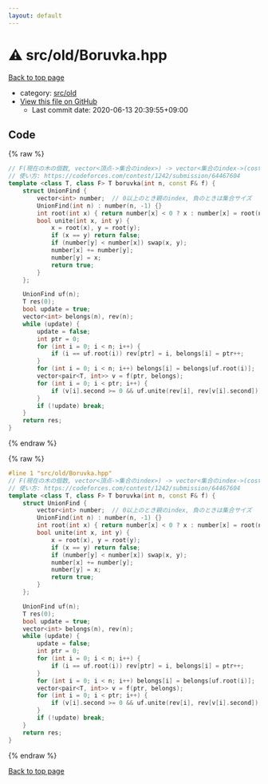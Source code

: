 ```yaml
---
layout: default
---
```


<!-- mathjax config similar to math.stackexchange -->
<script type="text/javascript" async
  src="https://cdnjs.cloudflare.com/ajax/libs/mathjax/2.7.5/MathJax.js?config=TeX-MML-AM_CHTML">
</script>
<script type="text/x-mathjax-config">
  MathJax.Hub.Config({
    TeX: { equationNumbers: { autoNumber: "AMS" }},
    tex2jax: {
      inlineMath: [ ['$','$'] ],
      processEscapes: true
    },
    "HTML-CSS": { matchFontHeight: false },
    displayAlign: "left",
    displayIndent: "2em"
  });
</script>

<script type="text/javascript" src="https://cdnjs.cloudflare.com/ajax/libs/jquery/3.4.1/jquery.min.js"></script>
<script src="https://cdn.jsdelivr.net/npm/jquery-balloon-js@1.1.2/jquery.balloon.min.js" integrity="sha256-ZEYs9VrgAeNuPvs15E39OsyOJaIkXEEt10fzxJ20+2I=" crossorigin="anonymous"></script>
<script type="text/javascript" src="../../../assets/js/copy-button.js"></script>
<link rel="stylesheet" href="../../../assets/css/copy-button.css" />


# :warning: src/old/Boruvka.hpp

<a href="../../../index.html">Back to top page</a>

* category: <a href="../../../index.html#ed8431f95262b19a48e972d3753d06d7">src/old</a>
* <a href="{{ site.github.repository_url }}/blob/master/src/old/Boruvka.hpp">View this file on GitHub</a>
    - Last commit date: 2020-06-13 20:39:55+09:00




## Code

<a id="unbundled"></a>
{% raw %}
```cpp
// F(現在の木の個数, vector<頂点->集合のindex>) -> vector<集合のindex->(cost, to)>
// 使い方: https://codeforces.com/contest/1242/submission/64467604
template <class T, class F> T boruvka(int n, const F& f) {
    struct UnionFind {
        vector<int> number;  // 0以上のとき親のindex, 負のときは集合サイズ
        UnionFind(int n) : number(n, -1) {}
        int root(int x) { return number[x] < 0 ? x : number[x] = root(number[x]); }
        bool unite(int x, int y) {
            x = root(x), y = root(y);
            if (x == y) return false;
            if (number[y] < number[x]) swap(x, y);
            number[x] += number[y];
            number[y] = x;
            return true;
        }
    };

    UnionFind uf(n);
    T res(0);
    bool update = true;
    vector<int> belongs(n), rev(n);
    while (update) {
        update = false;
        int ptr = 0;
        for (int i = 0; i < n; i++) {
            if (i == uf.root(i)) rev[ptr] = i, belongs[i] = ptr++;
        }
        for (int i = 0; i < n; i++) belongs[i] = belongs[uf.root(i)];
        vector<pair<T, int>> v = f(ptr, belongs);
        for (int i = 0; i < ptr; i++) {
            if (v[i].second >= 0 && uf.unite(rev[i], rev[v[i].second])) res += v[i].first, update = true;
        }
        if (!update) break;
    }
    return res;
}

```
{% endraw %}

<a id="bundled"></a>
{% raw %}
```cpp
#line 1 "src/old/Boruvka.hpp"
// F(現在の木の個数, vector<頂点->集合のindex>) -> vector<集合のindex->(cost, to)>
// 使い方: https://codeforces.com/contest/1242/submission/64467604
template <class T, class F> T boruvka(int n, const F& f) {
    struct UnionFind {
        vector<int> number;  // 0以上のとき親のindex, 負のときは集合サイズ
        UnionFind(int n) : number(n, -1) {}
        int root(int x) { return number[x] < 0 ? x : number[x] = root(number[x]); }
        bool unite(int x, int y) {
            x = root(x), y = root(y);
            if (x == y) return false;
            if (number[y] < number[x]) swap(x, y);
            number[x] += number[y];
            number[y] = x;
            return true;
        }
    };

    UnionFind uf(n);
    T res(0);
    bool update = true;
    vector<int> belongs(n), rev(n);
    while (update) {
        update = false;
        int ptr = 0;
        for (int i = 0; i < n; i++) {
            if (i == uf.root(i)) rev[ptr] = i, belongs[i] = ptr++;
        }
        for (int i = 0; i < n; i++) belongs[i] = belongs[uf.root(i)];
        vector<pair<T, int>> v = f(ptr, belongs);
        for (int i = 0; i < ptr; i++) {
            if (v[i].second >= 0 && uf.unite(rev[i], rev[v[i].second])) res += v[i].first, update = true;
        }
        if (!update) break;
    }
    return res;
}

```
{% endraw %}

<a href="../../../index.html">Back to top page</a>

